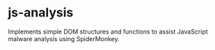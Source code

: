 # js-analysis

Implements simple DOM structures and functions to assist JavaScript malware analysis using SpiderMonkey.
